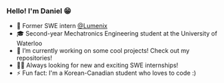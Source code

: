 ### Hello! I'm Daniel 😁

- 👷 Former SWE intern [@Lumenix](https://lumenix.com/)
- 🎓 Second-year Mechatronics Engineering student at the University of Waterloo
- 🔨 I’m currently working on some cool projects! Check out my repositories!
- 🤝🏻 Always looking for new and exciting SWE internships! 
- ⚡ Fun fact: I'm a Korean-Canadian student who loves to code :)

